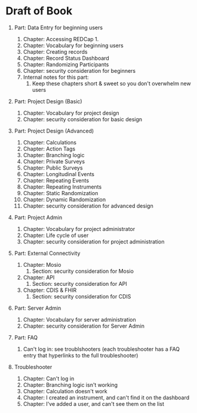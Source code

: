 Draft of Book
=================

1.  Part: Data Entry for beginning users
    1.  Chapter: Accessing REDCap
        1. 
    1.  Chapter: Vocabulary for beginning users
    1.  Chapter: Creating records
    1.  Chapter: Record Status Dashboard
    1.  Chapter: Randomizing Participants
    1.  Chapter: security consideration for beginners
    1.  Internal notes for this part:
        1.  Keep these chapters short & sweet so you don't overwhelm new users

1.  Part: Project Design (Basic)
    1. Chapter: Vocabulary for project design
    1. Chapter: security consideration for basic design
   
1.  Part: Project Design (Advanced)
    1. Chapter: Calculations
    1. Chapter: Action Tags
    1. Chapter: Branching logic
    1. Chapter: Private Surveys
    1. Chapter: Public Surveys
    1. Chapter: Longitudinal Events
    1. Chapter: Repeating Events
    1. Chapter: Repeating Instruments
    1. Chapter: Static Randomization 
    1. Chapter: Dynamic Randomization
    1. Chapter: security consideration for advanced design

1.  Part: Project Admin
    1. Chapter: Vocabulary for project administrator
    1. Chapter: Life cycle of user
    1. Chapter: security consideration for project administration

1.  Part: External Connectivity
    1.  Chapter: Mosio
        1.  Section: security consideration for Mosio
    1. Chapter: API
        1.  Section: security consideration for API
    1. Chapter: CDIS & FHIR
        1.  Section: security consideration for CDIS

1.  Part: Server Admin
    1.  Chapter: Vocabulary for server administration
    1.  Chapter: security consideration for Server Admin
  
1.  Part: FAQ
    1.  Can't log in: see troublshooters (each troubleshooter has a FAQ entry that hyperlinks to the full troubleshooter)
  
1.  Troubleshooter
    1.  Chapter: Can't log in
    1.  Chapter: Branching logic isn't working
    1.  Chapter: Calculation doesn't work
    1.  Chapter: I created an instrument, and can't find it on the dashboard
    1.  Chapter: I've added a user, and can't see them on the list
